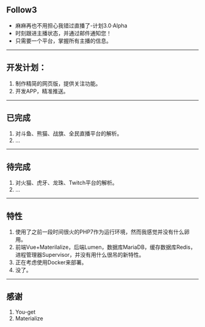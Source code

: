 ## Follow3

+ 麻麻再也不用担心我错过直播了-计划3.0·Alpha
+ 时刻跟进主播状态，并通过邮件通知您！
+ 只需要一个平台，掌握所有主播的信息。

---

## 开发计划：

1. 制作精简的网页版，提供关注功能。
2. 开发APP，精准推送。

---

## 已完成

1. 对斗鱼、熊猫、战旗、全民直播平台的解析。
2. ...

---

## 待完成

1. 对火猫、虎牙、龙珠、Twitch平台的解析。
2. ...

---

## 特性

1. 使用了之前一段时间很火的PHP7作为运行环境，然而我感觉并没有什么卵用。
2. 前端Vue+Materilalize，后端Lumen，数据库MariaDB，缓存数据库Redis，进程管理器Supervisor，并没有用什么很吊的新特性。
3. 正在考虑使用Docker来部署。
4. 没了。

---

## 感谢

1. You-get
2. Materialize